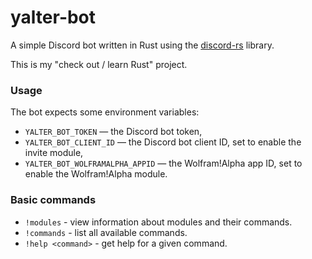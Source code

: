 # yalter-bot
A simple Discord bot written in Rust using the [discord-rs](https://github.com/SpaceManiac/discord-rs) library.

This is my "check out / learn Rust" project.

### Usage
The bot expects some environment variables:
- `YALTER_BOT_TOKEN` — the Discord bot token,
- `YALTER_BOT_CLIENT_ID` — the Discord bot client ID, set to enable the invite module,
- `YALTER_BOT_WOLFRAMALPHA_APPID` — the Wolfram!Alpha app ID, set to enable the Wolfram!Alpha module.

### Basic commands
- `!modules` - view information about modules and their commands.
- `!commands` - list all available commands.
- `!help <command>` - get help for a given command.
